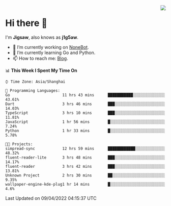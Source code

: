 <a href="#">
  <img align="right" src="https://github-readme-stats.vercel.app/api?username=j1g5awi&count_private=true&show_icons=true&title_color=80070B&text_color=B3B3B3&bg_color=212121&icon_color=80070B" />
</a>

# Hi there 👋

I'm **Jigsaw**, also knows as **j1g5aw**.

- 🔭 I’m currently working on [NoneBot](https://github.com/nonebot).
- 🌱 I’m currently learning Go and Python.
- 📫 How to reach me: [Blog](https://blog.maddestroyer.xyz/).

<!--START_SECTION:waka-->
📊 **This Week I Spent My Time On** 

```text
⌚︎ Time Zone: Asia/Shanghai

💬 Programming Languages: 
Go                       11 hrs 43 mins      ███████████░░░░░░░░░░░░░░   43.61% 
Dart                     3 hrs 46 mins       ███░░░░░░░░░░░░░░░░░░░░░░   14.03% 
TypeScript               3 hrs 10 mins       ███░░░░░░░░░░░░░░░░░░░░░░   11.81% 
JavaScript               1 hr 56 mins        █░░░░░░░░░░░░░░░░░░░░░░░░   7.24% 
Python                   1 hr 33 mins        █░░░░░░░░░░░░░░░░░░░░░░░░   5.78%

🐱‍💻 Projects: 
simpread-sync            12 hrs 59 mins      ████████████░░░░░░░░░░░░░   48.32% 
fluent-reader-lite       3 hrs 48 mins       ███░░░░░░░░░░░░░░░░░░░░░░   14.17% 
fluent-reader            3 hrs 42 mins       ███░░░░░░░░░░░░░░░░░░░░░░   13.81% 
Unknown Project          2 hrs 30 mins       ██░░░░░░░░░░░░░░░░░░░░░░░   9.35% 
wallpaper-engine-kde-plug1 hr 14 mins        █░░░░░░░░░░░░░░░░░░░░░░░░   4.6%

```


 Last Updated on 09/04/2022 04:15:37 UTC
<!--END_SECTION:waka-->
